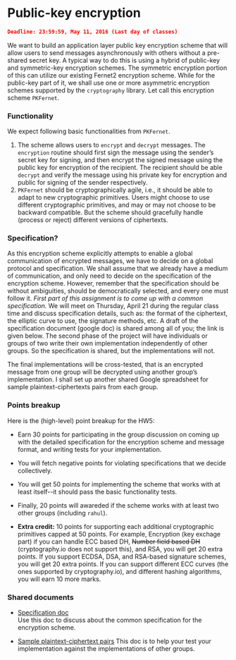# Public-key encryption
<script type="text/javascript" src="https://cdn.mathjax.org/mathjax/latest/MathJax.js?config=TeX-AMS_HTML"></script>
```json
Deadline: 23:59:59, May 11, 2016 (Last day of classes)
```
We want to build an application layer public key encryption scheme that will allow users to send messages asynchronously with others without a pre-shared secret key.  A typical way to do this is using a hybrid of public-key and symmetric-key encryption schemes. The symmetric encryption portion of this can utilize  our existing Fernet2 encryption scheme. While for the public-key part of it, we shall use one or more asymmetric encryption schemes supported by the `cryptography` library. Let call this encryption scheme `PKFernet`.


### Functionality
We expect following basic functionalities from `PKFernet`.  
1.  The scheme allows users to `encrypt` and `decrypt` messages. The `encryption` routine should first sign the message using the sender’s secret key for signing, and then encrypt the signed message using the public key for encryption of the recipient. The recipient should be able `decrypt` and verify the message using his private key for encryption and public for signing of the sender respectively.  
2.  `PKFernet` should be cryptographically agile, i.e., it should be able to adapt to new cryptographic primitives. Users might choose to use different cryptographic primitives, and may or may not choose to be backward compatible. But the scheme should gracefully handle (process or reject) different versions of ciphertexts.


### Specification?
As this encryption scheme explicitly attempts to enable a global communication of encrypted messages, we have to decide on a global protocol and specification. We shall assume that we already have a medium of communication, and only need to decide on the specification of the encryption scheme. However, remember that the specification should be without ambiguities, should be democratically selected, and every one must follow it. *First part of this assignment is to come up with a common specification.* We will meet on Thursday, April 21 during the regular class time and discuss specification details, such as: the format of the ciphertext, the elliptic curve to use, the signature methods, etc.  A draft of the specification document (google doc) is shared among all of you; the link is given below. The second phase of the project will have individuals or groups of two write their own implementation independently of other groups. So the specification is shared, but the implementations will not.


The final implementations will be cross-tested, that is an encrypted message from one group will be decrypted using another group’s implementation.  I shall set up another shared Google spreadsheet for sample plaintext-ciphertexts pairs from each group.

### Points breakup
Here is the (high-level) point breakup for the HW5:
*  Earn 30 points for participating in the group discussion on coming up with the detailed specification for the encryption scheme and message format, and writing tests for your implementation.
*  You will fetch negative points for violating specifications that we decide collectively.
*  You will get 50 points for implementing the scheme that works with at least itself--it should pass the basic functionality tests.
*  Finally, 20 points will awareded if the  scheme works with at least two other groups (including `rahul`).
 
*  **Extra credit:** 10 points for supporting each additional cryptographic primitives capped at 50 points. For example, Encryption (key exchage part) if you can handle ECC based DH, ~~Number field based DH~~ (cryptography.io does not support this), and RSA, you will get 20 extra points. If you support ECDSA, DSA, and RSA-based signature schemes, you will get 20 extra points. If you can support different ECC curves (the ones supported by cryptography.io), and different hashing algorithms, you will earn 10 more marks. 

### Shared documents
* [Specification doc](https://docs.google.com/document/d/1kyvwWRUt2RAXPuA_CyFqFkeAdzAi1gdOWHOJB4eBjFw/edit)  
Use this doc to discuss about the common specification for the encryption scheme. 

* [Sample plaintext-ciphertext pairs](https://docs.google.com/spreadsheets/d/1390RFGCC42hCuNKBgxoZUVVqksrP2IjVCmmIX6xNHWw/edit#gid=0)
This doc is to help your test your implementation against the implementations of other groups.
